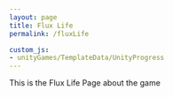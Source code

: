 ```yaml
---
layout: page
title: Flux Life
permalink: /fluxLife

custom_js:
- unityGames/TemplateData/UnityProgress
---
```


This is the Flux Life Page about the game

<canvas class="emscripten" id="canvas" oncontextmenu="event.preventDefault()"></canvas>
<script type='text/javascript'>
var Module = {
TOTAL_MEMORY: 268435456,
errorhandler: null,			// arguments: err, url, line. This function must return 'true' if the error is handled, otherwise 'false'
compatibilitycheck: null,
dataUrl: "{{ "/games/fluxLife_Web/Release/fluxLife_Web.data" | prepend: site.baseurl }}",
codeUrl: "{{ "/games/fluxLife_Web/Release/fluxLife_Web.js" | prepend: site.baseurl }}",
memUrl: "{{ "/games/fluxLife_Web/Release/fluxLife_Web.mem" | prepend: site.baseurl }}",
};
</script>
<script src="{{ "/games/fluxLife_Web/Release/UnityLoader.js" | prepend: site.baseurl }}"></script>
